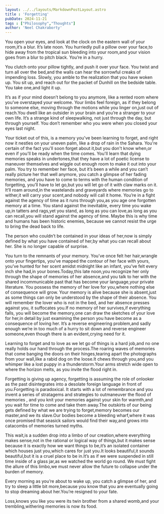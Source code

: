 ```yaml
---
layout: ../../layouts/MarkdownPostLayout.astro
title : 'Forgetting'
pubDate: 2024-11-21
tags : ["Philosophy","Thoughts"]
author: 'Neel Chakraborty'
---
```


You open your eyes, and look at the clock on the eastern wall of your room,it’s a blur. It’s late noon. You hurriedly pull a pillow over your face,to hide away from the tropical sun bleeding into your room,and your vision goes from a blur to pitch black. You’re in a hurry.

You clutch onto your pillow tightly, and push it over your face. You twist and turn all over the bed,and the walls can hear the sorrowful creaks of impending loss. Slowly, you amble to the realization that you have woken up. You sit up, and reach out for the packet of Dunhill on the bedside table. You take one,and light it up.

It’s as if your mind doesn’t belong to you anymore, like a rented room where you’ve overstayed your welcome. Your limbs feel foreign, as if they belong to someone else, moving through the motions while you linger on,just out of reach.You dwell like an outsider in your brain and you’re a stranger to your own life. It’s a strange kind of sleepwalking, not just through the day, but through yourself. You don’t remember who you were when you closed your eyes last night.

Your ticket out of this, is a memory you've been learning to forget, and right now it nestles on your uneven palm, like a drop of rain in the Sahara. You're certain of the fact you'll soon forget about it,but you don't know when,or even if you'll be ready when the time comes. You'll learn that dying memories speaks in undertones,that they have a lot of poetic license to maneuver themselves and wiggle out enough room to make it out into your palm. You try to remember her face, but it’s been a while and you can’t really picture her that well anymore, you catch a glimpse of her fading memories, and you have to come to terms with the human condition of forgetting, you’ll have to let go,but you will let go of it with claw marks on it. It’ll roam around,in the wastelands and graveyards where memories go to wither,it will carry your scent,and nobody will call it home. You’re in a fight against the agency of time as it runs through you,as you age one forgotten memory at a time. You stand against the inevitable, every time you wake up,in tatters and rags,yet you stand, as long as you can love,as long as you can recall,you will stand against the agency of time. Maybe this is why time and humans has been historic enemies, because we cannot resist the urge to bring the dead back to life. 

The person who couldn’t be contained in your ideas of her,now is simply defined by what you have contained of her,by what you can recall about her. She is no longer capable of surprise.  

You turn to the remnants of your memory. You’ve once felt her hair,wrangle onto your fingertips, you’ve mapped the contour of her face with yours, you’ve hunted for her scent amidst midnight like an infant, you’ve felt every inch she had,in your bones.Today,this late noon,you recognize her only through the shape of memories of her absence,and you talk to her with the shared incommunicable past that has become your language,your private literature. You possess the memory of her love for you,where nothing else of consequence will grow. Your memory is alive because she is absent,just as some things can only be understood by the shape of their absence. You will remember the lover who is not in the bed, and her absence presses against you, it suffocates you.If no memory of her survives,if everything falls, you will become the memory,one can draw the sketches of your love for her,in detail by just examining the person you have become as a consequence of loving her. It’s a reverse engineering problem,and sadly enough we’re in too much of a hurry to sit down and reverse engineer someone,even though there is an evident,crying need for it. 

Learning to forget and to love as we let go of things is a hard job,and no one really holds our hand through the process.The roaring waves of memories that come banging the doors on their hinges,tearing apart the photographs from your wall,like a rabid dog on the loose.It chews through you,and you whimper like a lost puppy in a thunderstorm.Your arms stretch wide open to where the horizon melts, as you invite the flood right in.

Forgetting is giving up agency, forgetting is assuming the role of onlooker as the past disintegrates into a desolate foreign language in front of you.Forgetting is paradoxical. It starts with a lot of remembrance and you invent a series of stratagems and strategies to outmaneuver the flood of memories , and you knit your memories against your skin for warmth,and you wait for time to come and take them away.The outskirts of our being gets defined by what we are trying to forget,memory becomes our master,and we its slave.Our bodies become a bleeding wharf,where it was once promised that seasick sailors would find their way,and grows into catacombs of memories turned myths. 

This wait,is a sudden drop into a limbo of our creation,where everything makes sense,not in the rational or logical way of things,but it makes sense because it is exactly how we want things to be,it’s an isolated container which houses just you,which cares for just you.It looks beautiful,it sounds beautiful,but it is a cruel place to be in.It’s as if we were suspended in still time inside of a glass jar,as we watched the world go round. We must fight the allure of this limbo,we must never allow the future to collapse under the burden of memory.

Every morning as you’re about to wake up, you catch a glimpse of her, and try to sleep a little bit more,because you know that you are eventually going to stop dreaming about her.You’re resigned to your fate. 

Loss,knows you like you were its twin brother from a shared womb,and your trembling,withering memories is now its food. 
